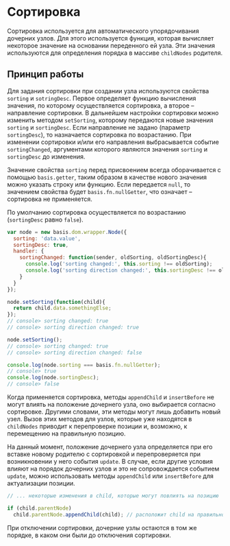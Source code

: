 # Сортировка

Сортировка используется для автоматического упорядочивания дочерних узлов. Для этого используется функция, которая вычисляет некоторое значение на основании переденного ей узла. Эти значения используются для определения порядка в массиве `childNodes` родителя.

## Принцип работы

Для задания сортировки при создании узла используются свойства `sorting` и `sotringDesc`. Первое определяет функцию вычисления значения, по которому осуществляется сортировка, а второе – направление сортировки. В дальнейшем настройки сортировки можно изменить методом `setSorting`, которому передаются новые значения `sorting` и `sortingDesc`. Если направление не задано (параметр `sortingDesc`), то назначается сортировка по возрастанию. При изменении сортировки и/или его направления выбрасывается событие `sortingChanged`, аргументами которого являются значения `sorting` и `sortingDesc` до изменения.

Значение свойства `sorting` перед присвоением всегда оборачивается с помощью `basis.getter`, таким образом в качестве нового значения можно указать строку или функцию. Если передается `null`, то значением свойства будет `basis.fn.nullGetter`, что означает – сортировка не применяется.

По умолчанию сортировка осуществляется по возрастанию (`sortingDesc` равно `false`).

```js
var node = new basis.dom.wrapper.Node({
  sorting: 'data.value',
  sortingDesc: true,
  handler: {
    sortingChanged: function(sender, oldSorting, oldSortingDesc){
      console.log('sorting changed:', this.sorting !== oldSorting);
      console.log('sorting direction changed:', this.sortingDesc !== oldSortingDesc);
    }
  }
});

node.setSorting(function(child){
  return child.data.somethingElse;
});
// console> sorting changed: true
// console> sorting direction changed: true

node.setSorting();
// console> sorting changed: true
// console> sorting direction changed: false

console.log(node.sorting === basis.fn.nullGetter);
// console> true
console.log(node.sortingDesc);
// console> false
```

Когда применяется сортировка, методы `appendChild` и `insertBefore` не могут влиять на положение дочернего узла, оно выбирается согласно сортировке. Другими словами, эти методы могут лишь добавить новый узел. Вызов этих методов для узлов, которые уже находятся в `childNodes` приводит к перепроверке позиции и, возможно, к перемещению на правильную позицию.

На данный момент, положение дочернего узла определяется при его вставке новому родителю с сортировкой и перепроверяется при возникновении у него события `update`. В случае, если другие условия влияют на порядок дочерних узлов и это не сопровождается событием `update`, можно использовать методы `appendChild` или `insertBefore` для актуализации позиции.

```js
// ... некоторые изменения в child, которые могут повлиять на позицию

if (child.parentNode)
  child.parentNode.appendChild(child); // расположит child на правильной позиции
```

При отключении сортировки, дочерние узлы остаются в том же порядке, в каком они были до отключения сортировки.

